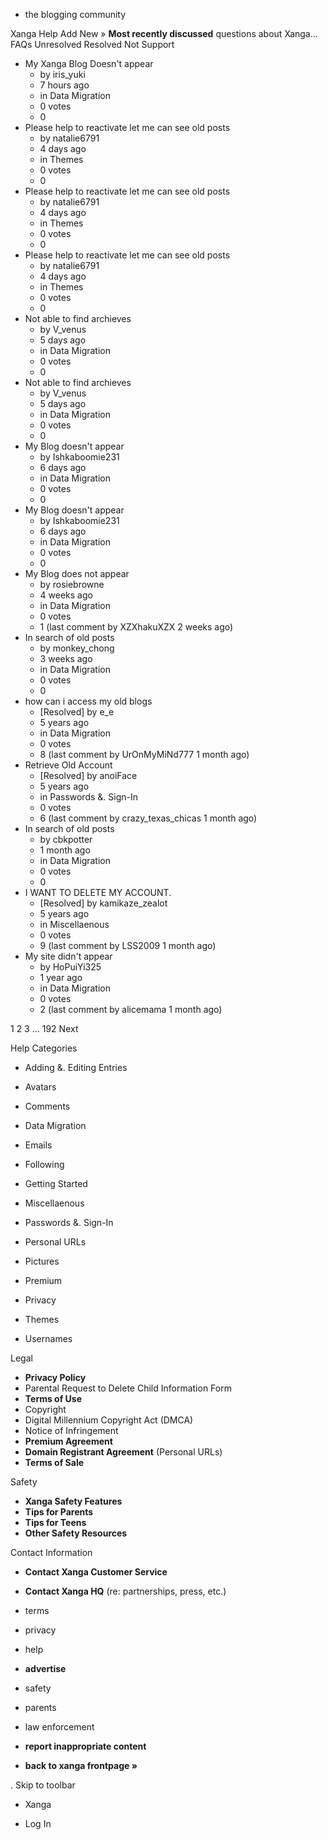 *   the blogging community

Xanga Help Add New » **Most recently discussed** questions about Xanga… FAQs Unresolved Resolved Not Support

*   My Xanga Blog Doesn't appear
    *   by iris\_yuki
    *   7 hours ago
    *   in Data Migration
    *   0 votes
    *   0
*   Please help to reactivate let me can see old posts
    *   by natalie6791
    *   4 days ago
    *   in Themes
    *   0 votes
    *   0
*   Please help to reactivate let me can see old posts
    *   by natalie6791
    *   4 days ago
    *   in Themes
    *   0 votes
    *   0
*   Please help to reactivate let me can see old posts
    *   by natalie6791
    *   4 days ago
    *   in Themes
    *   0 votes
    *   0
*   Not able to find archieves
    *   by V\_venus
    *   5 days ago
    *   in Data Migration
    *   0 votes
    *   0
*   Not able to find archieves
    *   by V\_venus
    *   5 days ago
    *   in Data Migration
    *   0 votes
    *   0
*   My Blog doesn't appear
    *   by Ishkaboomie231
    *   6 days ago
    *   in Data Migration
    *   0 votes
    *   0
*   My Blog doesn't appear
    *   by Ishkaboomie231
    *   6 days ago
    *   in Data Migration
    *   0 votes
    *   0
*   My Blog does not appear
    *   by rosiebrowne
    *   4 weeks ago
    *   in Data Migration
    *   0 votes
    *   1 (last comment by XZXhakuXZX 2 weeks ago)
*   In search of old posts
    *   by monkey\_chong
    *   3 weeks ago
    *   in Data Migration
    *   0 votes
    *   0
*   how can i access my old blogs
    *   \[Resolved\] by e\_e
    *   5 years ago
    *   in Data Migration
    *   0 votes
    *   8 (last comment by UrOnMyMiNd777 1 month ago)
*   Retrieve Old Account
    *   \[Resolved\] by anoiFace
    *   5 years ago
    *   in Passwords &. Sign-In
    *   0 votes
    *   6 (last comment by crazy\_texas\_chicas 1 month ago)
*   In search of old posts
    *   by cbkpotter
    *   1 month ago
    *   in Data Migration
    *   0 votes
    *   0
*   I WANT TO DELETE MY ACCOUNT.
    *   \[Resolved\] by kamikaze\_zealot
    *   5 years ago
    *   in Miscellaenous
    *   0 votes
    *   9 (last comment by LSS2009 1 month ago)
*   My site didn't appear
    *   by HoPuiYi325
    *   1 year ago
    *   in Data Migration
    *   0 votes
    *   2 (last comment by alicemama 1 month ago)

1 2 3 ... 192 Next

Help Categories

*   Adding &. Editing Entries
*   Avatars
*   Comments
*   Data Migration
*   Emails
*   Following
*   Getting Started
*   Miscellaenous

*   Passwords &. Sign-In
*   Personal URLs
*   Pictures
*   Premium
*   Privacy
*   Themes
*   Usernames

Legal

*   **Privacy Policy**
*   Parental Request to Delete Child Information Form
*   **Terms of Use**
*   Copyright
*   Digital Millennium Copyright Act (DMCA)
*   Notice of Infringement
*   **Premium Agreement**
*   **Domain Registrant Agreement** (Personal URLs)
*   **Terms of Sale**

Safety

*   **Xanga Safety Features**
*   **Tips for Parents**
*   **Tips for Teens**
*   **Other Safety Resources**

Contact Information

*   **Contact Xanga Customer Service**
*   **Contact Xanga HQ** (re: partnerships, press, etc.)

*   terms
*   privacy
*   help
*   **advertise**

*   safety
*   parents
*   law enforcement
*   **report inappropriate content**

*   **back to xanga frontpage »**

<img src="http://pixel.quantserve.com/pixel/p-87h-iNOVooym2.gif" style="display: none" height="1" width="1" alt="Quantcast"/>. Skip to toolbar

*   Xanga

*   Log In